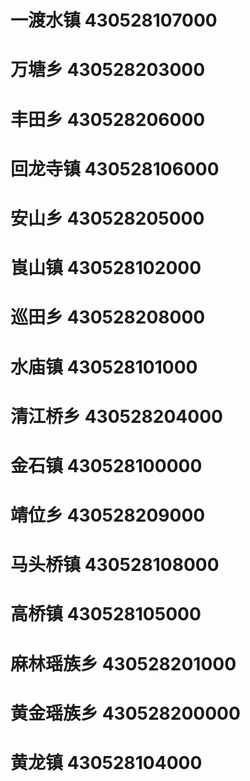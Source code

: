 # 一渡水镇 430528107000
# 万塘乡 430528203000
# 丰田乡 430528206000
# 回龙寺镇 430528106000
# 安山乡 430528205000
# 崀山镇 430528102000
# 巡田乡 430528208000
# 水庙镇 430528101000
# 清江桥乡 430528204000
# 金石镇 430528100000
# 靖位乡 430528209000
# 马头桥镇 430528108000
# 高桥镇 430528105000
# 麻林瑶族乡 430528201000
# 黄金瑶族乡 430528200000
# 黄龙镇 430528104000
